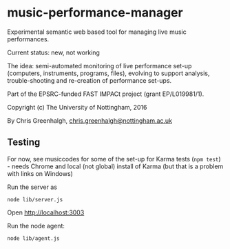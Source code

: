 # music-performance-manager

Experimental semantic web based tool for managing live music performances.

Current status: new, not working

The idea: semi-automated monitoring of live performance set-up (computers, instruments, programs, files), evolving to support analysis, trouble-shooting and re-creation of performance set-ups.

Part of the EPSRC-funded FAST IMPACt project (grant	EP/L019981/1).

Copyright (c) The University of Nottingham, 2016

By Chris Greenhalgh, chris.greenhalgh@nottingham.ac.uk

## Testing

For now, see musiccodes for some of the set-up for Karma tests (`npm test`) - needs Chrome and local (not global) install of Karma (but that is a problem with links on Windows)

Run the server as
```
node lib/server.js
```

Open [http://localhost:3003](http://localhost:3003)

Run the node agent:
```
node lib/agent.js
```

